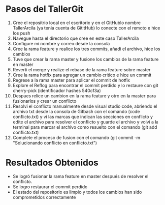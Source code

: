# Pasos del TallerGit

1. Cree el repositrio local en el escritorio y en el GitHublo nombre TallerArcila (ya tenia cuenta de GititHub)
lo conecte con el remoto e hice los push
2. Navegue hasta el directorio que cree en este caso TallerArcila
3. Configure mi nombre y correo desde la consola
4. Cree la rama feature y realice los tres commits, añadi el archivo, hice los cambios
5. Tuve que crear la rama master y fusione los cambios de la rama feature en master
6. Reverti el merge y realize el rebase de la rama feature sobre master
7. Cree la rama hotfix para agregar un cambio critico e hice un commit
8. Regrese a la rama master para aplicar el commit de hotfix
9. Explore el Reflog para encontrar el commit perdido y lo restaure con git cherry-pick (identificador hashes 540cf3a)
10. Despues relice un cambion en la rama feature y otro en la master para fusionarlos y crear un conflicto
11. Resolvi el conflicto manualmente desde visual studio code, abriendo el archivo txt desde la consola
de Gitbash con el comando (code conflicto.txt) y vi las marcas que indican las secciones en conflicto y 
edite el archivo para resolver el conflicto y guarde el archivo y volvi a la terminal para marcar el archivo
como resuelto con el comando (git add conflicto.txt)
12. Complete el proceso de fusion con el comando (git commit -m "Solucionando conflicto en conflicto.txt")

# Resultados Obtenidos

- Se logró fusionar la rama feature en master después de resolver el conflicto.
- Se logro restaurar el commit perdido
- El estado del repositorio es limpio y todos los cambios han sido comprometidos correctamente